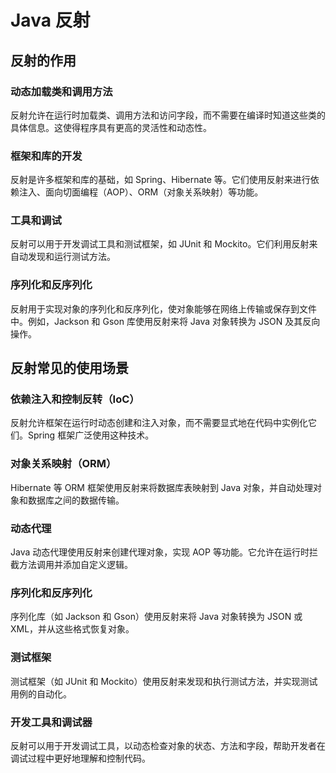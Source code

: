 # Java 反射

## 反射的作用

### 动态加载类和调用方法
反射允许在运行时加载类、调用方法和访问字段，而不需要在编译时知道这些类的具体信息。这使得程序具有更高的灵活性和动态性。

### 框架和库的开发
反射是许多框架和库的基础，如 Spring、Hibernate 等。它们使用反射来进行依赖注入、面向切面编程（AOP）、ORM（对象关系映射）等功能。

### 工具和调试
反射可以用于开发调试工具和测试框架，如 JUnit 和 Mockito。它们利用反射来自动发现和运行测试方法。

### 序列化和反序列化
反射用于实现对象的序列化和反序列化，使对象能够在网络上传输或保存到文件中。例如，Jackson 和 Gson 库使用反射来将 Java 对象转换为 JSON 及其反向操作。

## 反射常见的使用场景

### 依赖注入和控制反转（IoC）
反射允许框架在运行时动态创建和注入对象，而不需要显式地在代码中实例化它们。Spring 框架广泛使用这种技术。

### 对象关系映射（ORM）
Hibernate 等 ORM 框架使用反射来将数据库表映射到 Java 对象，并自动处理对象和数据库之间的数据传输。

### 动态代理
Java 动态代理使用反射来创建代理对象，实现 AOP 等功能。它允许在运行时拦截方法调用并添加自定义逻辑。

### 序列化和反序列化
序列化库（如 Jackson 和 Gson）使用反射来将 Java 对象转换为 JSON 或 XML，并从这些格式恢复对象。

### 测试框架
测试框架（如 JUnit 和 Mockito）使用反射来发现和执行测试方法，并实现测试用例的自动化。

### 开发工具和调试器
反射可以用于开发调试工具，以动态检查对象的状态、方法和字段，帮助开发者在调试过程中更好地理解和控制代码。